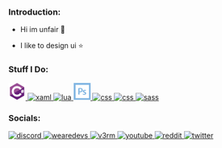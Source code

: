<h3 align="left">Introduction:</h3>

- Hi im unfair 👋

- I like to design ui ⭐
<h3 align="left">Stuff I Do:</h3>
<p align="left">
  <a href="https://www.w3schools.com/cs/index.php" target="_blank">
    <img src="https://raw.githubusercontent.com/devicons/devicon/master/icons/csharp/csharp-original.svg" alt="csharp" width="34" height="auto"/>
  </a>
  <a href="https://docs.microsoft.com/th-th/visualstudio/xaml-tools/xaml-overview?view=vs-2019" target="_blank">
    <img src="https://cdn.discordapp.com/attachments/780958889356820510/824814012679716885/output-onlinepngtools1.png" alt="xaml" width="34" height="auto"/>
  </a>
  <a href="https://www.lua.org/" target="_blank">
    <img src="https://upload.wikimedia.org/wikipedia/commons/thumb/c/cf/Lua-Logo.svg/640px-Lua-Logo.svg.png" alt="lua" width="34" height="auto"/>
  </a>
  <a href="https://helpx.adobe.com/th_th/photoshop/tutorials.html" target="_blank">
    <img src="https://raw.githubusercontent.com/devicons/devicon/master/icons/photoshop/photoshop-line.svg" alt="photoshop" width="34" height="auto"/>
  </a>
  <a href="https://www.w3schools.com/css/" target="_blank">
    <img src="https://upload.wikimedia.org/wikipedia/commons/6/62/CSS3_logo.svg" alt="css" width="34" height="auto"/>
  </a>
  <a href="https://www.javascript.com/" target="_blank">
    <img src="https://upload.wikimedia.org/wikipedia/commons/thumb/9/99/Unofficial_JavaScript_logo_2.svg/1024px-Unofficial_JavaScript_logo_2.svg.png" alt="css" width="34" height="auto"/>
  </a>
  <a href="https://sass-lang.com/" target="_blank">
    <img src="https://sass-lang.com/assets/img/logos/logo-b6e1ef6e.svg" alt="sass" width="34" height="auto"/>
  </a>
<p>
<h3 align="left">Socials:</h3>
<p align="left">
  <a href="https://discord.com/channels/869855703676878939" target="_blank">
    <img src="https://www.freepnglogos.com/uploads/discord-logo-png/concours-discord-cartes-voeux-fortnite-france-6.png" alt="discord" width="34" height="auto"/>
  </a>
  <a href="https://wearedevs.net/profile?uid=71254" target="_blank">
    <img src="https://avatars.githubusercontent.com/u/50776403?v=4" alt="wearedevs" width="34" height="auto"/>
  </a>
  <a href="https://v3rmillion.net/member.php?action=profile&uid=2724664" target="_blank">
    <img src="https://cdn.wearedevs.net/images/icons/v3rm.png" alt="v3rm" width="34" height="auto"/>
  </a>
  <a href="https://www.youtube.com/channel/UCaon3lIQ8XiG9Ol9au4PmNw" target="_blank">
    <img src="https://cdn.icon-icons.com/icons2/1488/PNG/512/5295-youtube-i_102568.png" alt="youtube" width="34" height="auto"/>
  </a>
  <a href="https://www.reddit.com/user/UnfairRoblox91" target="_blank">
    <img src="https://www.redditinc.com/assets/images/site/reddit-logo.png" alt="reddit" width="34" height="auto"/>
  </a>
  <a href="https://twitter.com/unfairroblox91" target="_blank">
    <img src="https://upload.wikimedia.org/wikipedia/commons/thumb/4/4f/Twitter-logo.svg/2491px-Twitter-logo.svg.png" alt="twitter" width="34" height="auto"/>
  </a>
<p>
